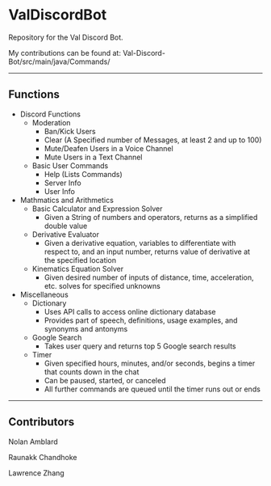 # ValDiscordBot
Repository for the Val Discord Bot.

My contributions can be found at: Val-Discord-Bot/src/main/java/Commands/

- - - -

## Functions ##
* Discord Functions
  * Moderation
    * Ban/Kick Users
    * Clear (A Specified number of Messages, at least 2 and up to 100)
    * Mute/Deafen Users in a Voice Channel
    * Mute Users in a Text Channel
  * Basic User Commands
    * Help (Lists Commands)
    * Server Info
    * User Info
* Mathmatics and Arithmetics
  * Basic Calculator and Expression Solver
    * Given a String of numbers and operators, returns as a simplified double value
  * Derivative Evaluator
    * Given a derivative equation, variables to differentiate with respect to, and an input number, returns value of derivative at the specified location
  * Kinematics Equation Solver
    * Given desired number of inputs of distance, time, acceleration, etc. solves for specified unknowns
* Miscellaneous
  * Dictionary
    * Uses API calls to access online dictionary database
    * Provides part of speech, definitions, usage examples, and synonyms and antonyms
  * Google Search
    * Takes user query and returns top 5 Google search results
  * Timer
    * Given specified hours, minutes, and/or seconds, begins a timer that counts down in the chat
    * Can be paused, started, or canceled
    * All further commands are queued until the timer runs out or ends
  
  
- - - -
  
## Contributors ##
Nolan Amblard

Raunakk Chandhoke

Lawrence Zhang
